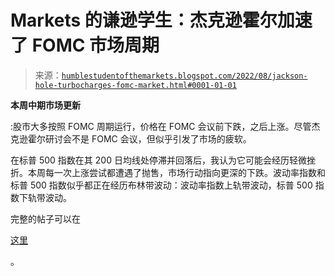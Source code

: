 <!--yml

category: 未分类

date: 2024-05-18 01:40:01

-->

# Markets 的谦逊学生：杰克逊霍尔加速了 FOMC 市场周期

> 来源：[`humblestudentofthemarkets.blogspot.com/2022/08/jackson-hole-turbocharges-fomc-market.html#0001-01-01`](https://humblestudentofthemarkets.blogspot.com/2022/08/jackson-hole-turbocharges-fomc-market.html#0001-01-01)

**本周中期市场更新**

:股市大多按照 FOMC 周期运行，价格在 FOMC 会议前下跌，之后上涨。尽管杰克逊霍尔研讨会不是 FOMC 会议，但似乎引发了市场的疲软。

在标普 500 指数在其 200 日均线处停滞并回落后，我认为它可能会经历轻微挫折。本周每一次上涨尝试都遭遇了抛售，市场行动指向更深的下跌。波动率指数和标普 500 指数似乎都正在经历布林带波动：波动率指数上轨带波动，标普 500 指数下轨带波动。

完整的帖子可以在

[这里](https://humblestudentofthemarkets.com/2022/08/31/jackson-hole-turbocharges-the-fomc-market-cycle/)

。
